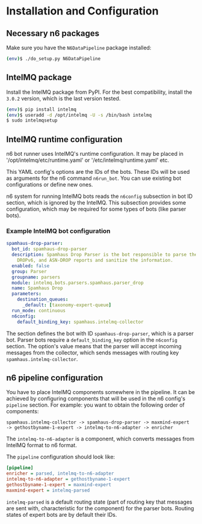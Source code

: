# Installation and Configuration

## Necessary n6 packages

Make sure you have the `N6DataPipeline` package installed:

```bash
(env)$ ./do_setup.py N6DataPipeline
```

## IntelMQ package

Install the IntelMQ package from PyPI. For the best compatibility, install the `3.0.2` version,
which is the last version tested.

```bash
(env)$ pip install intelmq
(env)$ useradd -d /opt/intelmq -U -s /bin/bash intelmq
$ sudo intelmqsetup
```

## IntelMQ runtime configuration

n6 bot runner uses IntelMQ's runtime configuration. It may be placed
in '/opt/intelmq/etc/runtime.yaml' or '/etc/intelmq/runtime.yaml' etc.

This YAML config's options are the IDs of the bots. These IDs will be used as arguments for
the n6 command `n6run_bot`. You can use existing bot configurations or define new ones.

n6 system for running IntelMQ bots reads the `n6config` subsection in bot ID section, which is ignored
by the IntelMQ. This subsection provides some configuration, which may be required for some types
of bots (like parser bots).

### Example IntelMQ bot configuration

```yaml
spamhaus-drop-parser:
  bot_id: spamhaus-drop-parser
  description: Spamhaus Drop Parser is the bot responsible to parse the DROP, EDROP,
    DROPv6, and ASN-DROP reports and sanitize the information.
  enabled: false
  group: Parser
  groupname: parsers
  module: intelmq.bots.parsers.spamhaus.parser_drop
  name: Spamhaus Drop
  parameters:
    destination_queues:
      _default: [taxonomy-expert-queue]
  run_mode: continuous
  n6config:
    default_binding_key: spamhaus.intelmq-collector
```

The section defines the bot with ID `spamhaus-drop-parser`, which is a parser bot. Parser bots
require a `default_binding_key` option in the `n6config` section. The option's value means
that the parser will accept incoming messages from the collector, which sends messages with
routing key `spamhaus.intelmq-collector`.

## n6 pipeline configuration

You have to place IntelMQ components somewhere in the pipeline. It can be achieved by configuring
components that will be used in the n6 config's `pipeline` section. For example: you want to
obtain the following order of components:
```
spamhaus.intelmq-collector -> spamhaus-drop-parser -> maxmind-expert
-> gethostbyname-1-expert -> intelmq-to-n6-adapter -> enricher
```

The `intelmq-to-n6-adapter` is a component, which converts messages from IntelMQ format to
n6 format.

The `pipeline` configuration should look like:

```ini
[pipeline]
enricher = parsed, intelmq-to-n6-adapter
intelmq-to-n6-adapter = gethostbyname-1-expert
gethostbyname-1-expert = maxmind-expert
maxmind-expert = intelmq-parsed
```

`intelmq-parsed` is a default routing state (part of routing key that messages are sent with,
characteristic for the component) for the parser bots. Routing states of expert bots are by
default their IDs.
